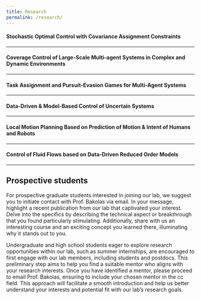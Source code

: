 ```yaml
---
title: Research
permalink: /research/
---
```


#### Stochastic Optimal Control with Covariance Assignment Constraints

<hr>

#### Coverage Control of Large-Scale Multi-agent Systems in Complex and Dynamic Environments

<hr>

#### Task Assignment and Pursuit-Evasion Games for Multi-Agent Systems

<hr>

#### Data-Driven & Model-Based Control of Uncertain Systems

<hr>

#### Local Motion Planning Based on Prediction of Motion & Intent of Humans and Robots

<hr>

#### Control of Fluid Flows based on Data-Driven Reduced Order Models

<hr>

## Prospective students

For prospective graduate students interested in joining our lab, we suggest you to initiate contact with Prof. Bakolas via email. In your message, highlight a recent publication from our lab that captivated your interest. Delve into the specifics by describing the technical aspect or breakthrough that you found particularly stimulating. Additionally, share with us an interesting course and an exciting concept you learned there, illuminating why it stands out to you.

Undergraduate and high school students eager to explore research opportunities within our lab, such as summer internships, are encouraged to first engage with our lab members, including students and postdocs. This preliminary step aims to help you find a suitable mentor who aligns with your research interests. Once you have identified a mentor, please proceed to email Prof. Bakolas, ensuring to include your chosen mentor in the cc field. This approach will facilitate a smooth introduction and help us better understand your interests and potential fit with our lab’s research goals.
